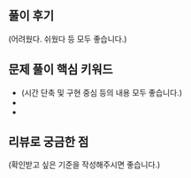 ## 풀이 후기
(어려웠다. 쉬웠다 등 모두 좋습니다.)

## 문제 풀이 핵심 키워드
- (시간 단축 및 구현 중심 등의 내용 모두 좋습니다.)
- 
- 

## 리뷰로 궁금한 점
(확인받고 싶은 기준을 작성해주시면 좋습니다.)
